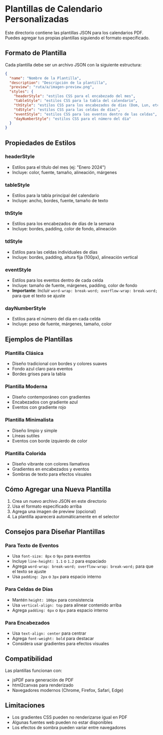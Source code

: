 # Plantillas de Calendario Personalizadas

Este directorio contiene las plantillas JSON para los calendarios PDF. Puedes agregar tus propias plantillas siguiendo el formato especificado.

## Formato de Plantilla

Cada plantilla debe ser un archivo JSON con la siguiente estructura:

```json
{
  "name": "Nombre de la Plantilla",
  "description": "Descripción de la plantilla",
  "preview": "ruta/a/imagen-preview.png",
  "styles": {
    "headerStyle": "estilos CSS para el encabezado del mes",
    "tableStyle": "estilos CSS para la tabla del calendario",
    "thStyle": "estilos CSS para los encabezados de días (Dom, Lun, etc.)",
    "tdStyle": "estilos CSS para las celdas de días",
    "eventStyle": "estilos CSS para los eventos dentro de las celdas",
    "dayNumberStyle": "estilos CSS para el número del día"
  }
}
```

## Propiedades de Estilos

### headerStyle
- Estilos para el título del mes (ej: "Enero 2024")
- Incluye: color, fuente, tamaño, alineación, márgenes

### tableStyle
- Estilos para la tabla principal del calendario
- Incluye: ancho, bordes, fuente, tamaño de texto

### thStyle
- Estilos para los encabezados de días de la semana
- Incluye: bordes, padding, color de fondo, alineación

### tdStyle
- Estilos para las celdas individuales de días
- Incluye: bordes, padding, altura fija (100px), alineación vertical

### eventStyle
- Estilos para los eventos dentro de cada celda
- Incluye: tamaño de fuente, márgenes, padding, color de fondo
- **Importante**: Incluir `word-wrap: break-word; overflow-wrap: break-word;` para que el texto se ajuste

### dayNumberStyle
- Estilos para el número del día en cada celda
- Incluye: peso de fuente, márgenes, tamaño, color

## Ejemplos de Plantillas

### Plantilla Clásica
- Diseño tradicional con bordes y colores suaves
- Fondo azul claro para eventos
- Bordes grises para la tabla

### Plantilla Moderna
- Diseño contemporáneo con gradientes
- Encabezados con gradiente azul
- Eventos con gradiente rojo

### Plantilla Minimalista
- Diseño limpio y simple
- Líneas sutiles
- Eventos con borde izquierdo de color

### Plantilla Colorida
- Diseño vibrante con colores llamativos
- Gradientes en encabezados y eventos
- Sombras de texto para efectos visuales

## Cómo Agregar una Nueva Plantilla

1. Crea un nuevo archivo JSON en este directorio
2. Usa el formato especificado arriba
3. Agrega una imagen de preview (opcional)
4. La plantilla aparecerá automáticamente en el selector

## Consejos para Diseñar Plantillas

### Para Texto de Eventos
- Usa `font-size: 8px` o `9px` para eventos
- Incluye `line-height: 1.1` o `1.2` para espaciado
- Agrega `word-wrap: break-word; overflow-wrap: break-word;` para que el texto se ajuste
- Usa `padding: 2px` o `3px` para espacio interno

### Para Celdas de Días
- Mantén `height: 100px` para consistencia
- Usa `vertical-align: top` para alinear contenido arriba
- Agrega `padding: 6px` o `8px` para espacio interno

### Para Encabezados
- Usa `text-align: center` para centrar
- Agrega `font-weight: bold` para destacar
- Considera usar gradientes para efectos visuales

## Compatibilidad

Las plantillas funcionan con:
- jsPDF para generación de PDF
- html2canvas para renderizado
- Navegadores modernos (Chrome, Firefox, Safari, Edge)

## Limitaciones

- Los gradientes CSS pueden no renderizarse igual en PDF
- Algunas fuentes web pueden no estar disponibles
- Los efectos de sombra pueden variar entre navegadores 